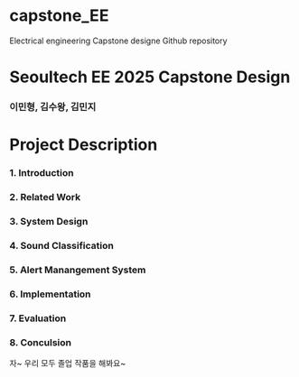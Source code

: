 # capstone_EE
Electrical engineering Capstone designe Github repository 

# Seoultech EE 2025 Capstone Design 
### 이민형, 김수왕, 김민지 

# Project Description 

### 1. Introduction 

### 2. Related Work 

### 3. System Design 

### 4. Sound Classification 

### 5. Alert Manangement System 

### 6. Implementation 

### 7. Evaluation 

### 8. Conculsion 


자~ 우리 모두 졸업 작품을 해봐요~
